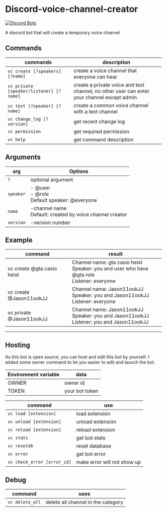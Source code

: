# Discord-voice-channel-creator

[![Discord Bots](https://top.gg/api/widget/status/791601658651213824.svg)](https://top.gg/bot/791601658651213824)

A discord bot that will create a temporary voice channel

## Commands

commands| description
---|---
`vc create [?speakers] [?name]` | create a voice channel that everyone can hear
`vc private [speaker/listener] [?name]`| create a private voice and text channel, no other user can enter your channel except admin
`vc text [?speaker] [?name]`| create a common voice channel with a text channel
`vc change_log [?version]` | get recent change log
`vc permission` | get required permission
`vc help` | get command description

## Arguments

arg | Options
---|---
`?` | optional argument
`speaker` | - @user<br>- @role <br> Default speaker: @everyone
`name` | -channel name <br> Default: created by voice channel creator
`version` | -version number

## Example

command | result
---|---
vc create @gta casio heist | Channel name: gta casio heist <br> Speaker: you and user who have @gta role <br> Listener: everyone
vc create @Jason11ookJJ | Channel  name: Jason11ookJJ <br> Speaker: you and Jason11ookJJ <br> Listener: everyone
vc private @Jason11ookJJ |  Channel name: Jason11ookJJ <br> Speaker: you and Jason11ookJJ <br> Listener: you and Jason11ookJJ

---

## Hosting

As this bot is open source, you can host and edit this bot by yourself. I added some owner command to let you easier to edit and launch the bot.

Environment variable | data
---|---
OWNER | owner id
TOKEN | your bot token

command | use
--- | ---
`vc load [extension]` | load extension
`vc unload [extension]` | unload extension
`vc reload [extension]` | reload extension
`vc stats` | get bot stats
`vc resetdb` | reset database
`vc error` | get bot error
`vc check_error [error_id]` | make error will not show up

## Debug
command | uses
---|---
`vc delete_all` | delete all channel in the category 
